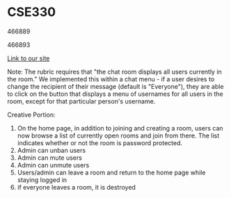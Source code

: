 # CSE330

466889

466893

[Link to our site](http://ec2-54-157-222-27.compute-1.amazonaws.com:3456/)

Note: The rubric requires that "the chat room displays all users currently in the room." We implemented this within a chat menu - if a user desires to change the recipient of their message (default is "Everyone"), they are able to click on the button that displays a menu of usernames for all users in the room, except for that particular person's username. 

Creative Portion:
1. On the home page, in addition to joining and creating a room, users can now browse a list of currently open rooms and join from there. The list indicates whether or not the room is password protected.
1. Admin can unban users
1. Admin can mute users
1. Admin can unmute users
1. Users/admin can leave a room and return to the home page while staying logged in
1. if everyone leaves a room, it is destroyed
